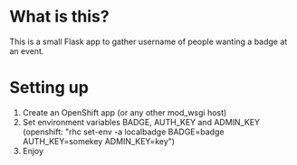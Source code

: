 # What is this?

This is a small Flask app to gather username of people wanting a badge at an event.


# Setting up

1. Create an OpenShift app (or any other mod_wsgi host)
2. Set environment variables BADGE, AUTH_KEY and ADMIN_KEY (openshift: "rhc set-env -a localbadge BADGE=badge AUTH_KEY=somekey ADMIN_KEY=key")
3. Enjoy
